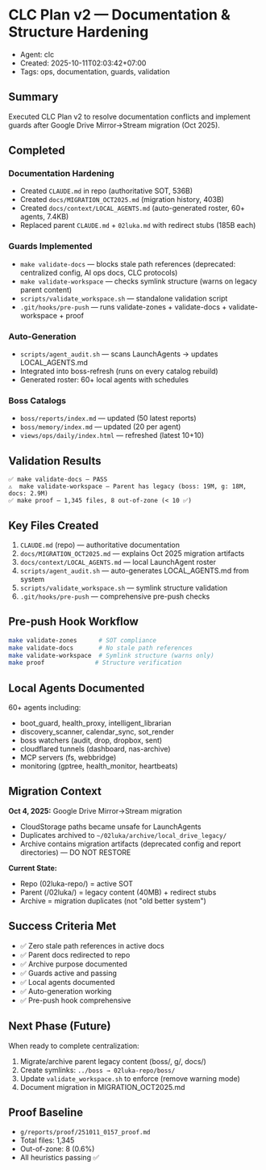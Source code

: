 # CLC Plan v2 — Documentation & Structure Hardening

- Agent: clc
- Created: 2025-10-11T02:03:42+07:00
- Tags: ops, documentation, guards, validation

## Summary

Executed CLC Plan v2 to resolve documentation conflicts and implement guards after Google Drive Mirror→Stream migration (Oct 2025).

## Completed

### Documentation Hardening
- Created `CLAUDE.md` in repo (authoritative SOT, 536B)
- Created `docs/MIGRATION_OCT2025.md` (migration history, 403B)
- Created `docs/context/LOCAL_AGENTS.md` (auto-generated roster, 60+ agents, 7.4KB)
- Replaced parent `CLAUDE.md` + `02luka.md` with redirect stubs (185B each)

### Guards Implemented
- `make validate-docs` — blocks stale path references (deprecated: centralized config, AI ops docs, CLC protocols)
- `make validate-workspace` — checks symlink structure (warns on legacy parent content)
- `scripts/validate_workspace.sh` — standalone validation script
- `.git/hooks/pre-push` — runs validate-zones + validate-docs + validate-workspace + proof

### Auto-Generation
- `scripts/agent_audit.sh` — scans LaunchAgents → updates LOCAL_AGENTS.md
- Integrated into boss-refresh (runs on every catalog rebuild)
- Generated roster: 60+ local agents with schedules

### Boss Catalogs
- `boss/reports/index.md` — updated (50 latest reports)
- `boss/memory/index.md` — updated (20 per agent)
- `views/ops/daily/index.html` — refreshed (latest 10+10)

## Validation Results

```
✅ make validate-docs — PASS
⚠️  make validate-workspace — Parent has legacy (boss: 19M, g: 18M, docs: 2.9M)
✅ make proof — 1,345 files, 8 out-of-zone (< 10 ✅)
```

## Key Files Created

1. `CLAUDE.md` (repo) — authoritative documentation
2. `docs/MIGRATION_OCT2025.md` — explains Oct 2025 migration artifacts
3. `docs/context/LOCAL_AGENTS.md` — local LaunchAgent roster
4. `scripts/agent_audit.sh` — auto-generates LOCAL_AGENTS.md from system
5. `scripts/validate_workspace.sh` — symlink structure validation
6. `.git/hooks/pre-push` — comprehensive pre-push checks

## Pre-push Hook Workflow

```bash
make validate-zones      # SOT compliance
make validate-docs       # No stale path references
make validate-workspace  # Symlink structure (warns only)
make proof              # Structure verification
```

## Local Agents Documented

60+ agents including:
- boot_guard, health_proxy, intelligent_librarian
- discovery_scanner, calendar_sync, sot_render
- boss watchers (audit, drop, dropbox, sent)
- cloudflared tunnels (dashboard, nas-archive)
- MCP servers (fs, webbridge)
- monitoring (gptree, health_monitor, heartbeats)

## Migration Context

**Oct 4, 2025:** Google Drive Mirror→Stream migration
- CloudStorage paths became unsafe for LaunchAgents
- Duplicates archived to `~/02luka/archive/local_drive_legacy/`
- Archive contains migration artifacts (deprecated config and report directories) — DO NOT RESTORE

**Current State:**
- Repo (02luka-repo/) = active SOT
- Parent (/02luka/) = legacy content (40MB) + redirect stubs
- Archive = migration duplicates (not "old better system")

## Success Criteria Met

- ✅ Zero stale path references in active docs
- ✅ Parent docs redirected to repo
- ✅ Archive purpose documented
- ✅ Guards active and passing
- ✅ Local agents documented
- ✅ Auto-generation working
- ✅ Pre-push hook comprehensive

## Next Phase (Future)

When ready to complete centralization:
1. Migrate/archive parent legacy content (boss/, g/, docs/)
2. Create symlinks: `../boss → 02luka-repo/boss/`
3. Update `validate_workspace.sh` to enforce (remove warning mode)
4. Document migration in MIGRATION_OCT2025.md

## Proof Baseline

- `g/reports/proof/251011_0157_proof.md`
- Total files: 1,345
- Out-of-zone: 8 (0.6%)
- All heuristics passing ✅
